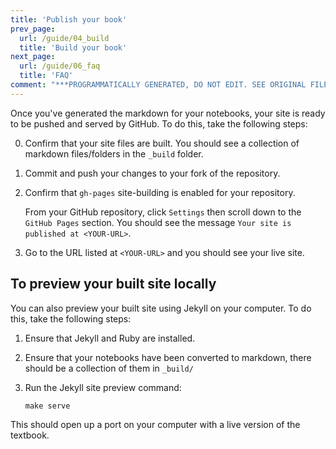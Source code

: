 ```yaml
---
title: 'Publish your book'
prev_page:
  url: /guide/04_build
  title: 'Build your book'
next_page:
  url: /guide/06_faq
  title: 'FAQ'
comment: "***PROGRAMMATICALLY GENERATED, DO NOT EDIT. SEE ORIGINAL FILES IN /content***"
---
```

Once you've generated the markdown for your notebooks, your site is ready to be
pushed and served by GitHub. To do this, take the following steps:

0. Confirm that your site files are built. You should see a
   collection of markdown files/folders in the `_build` folder.
1. Commit and push your changes to your fork of the repository. 
2. Confirm that `gh-pages` site-building is enabled for your repository.

   From your GitHub repository, click `Settings` then scroll down to the
   `GitHub Pages` section. You should see the message `Your site is published at <YOUR-URL>`.
3. Go to the URL listed at `<YOUR-URL>` and you should see your live site.

## To preview your built site locally

You can also preview your built site using Jekyll on your computer.
To do this, take the following steps:

1. Ensure that Jekyll and Ruby are installed. 
2. Ensure that your notebooks have been converted to markdown, there should be a
   collection of them in `_build/`
3. Run the Jekyll site preview command:

       make serve

This should open up a port on your computer with a live version of the textbook.